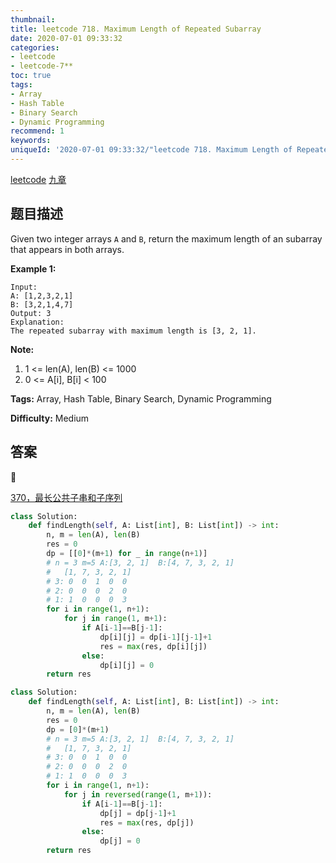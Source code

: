 ```yaml
---
thumbnail:
title: leetcode 718. Maximum Length of Repeated Subarray
date: 2020-07-01 09:33:32
categories:
- leetcode
- leetcode-7**
toc: true
tags:
- Array
- Hash Table
- Binary Search
- Dynamic Programming
recommend: 1
keywords:
uniqueId: '2020-07-01 09:33:32/"leetcode 718. Maximum Length of Repeated Subarray".html'
---
```


<a href="https://leetcode.com/problems/maximum-length-of-repeated-subarray/">leetcode</a>
<a href="https://www.jiuzhang.com/solution/maximum-length-of-repeated-subarray/">九章</a>
## 题目描述
Given two integer arrays `A` and `B`, return the maximum length of an subarray
that appears in both arrays.

**Example 1:**
        
    Input:
    A: [1,2,3,2,1]
    B: [3,2,1,4,7]
    Output: 3
    Explanation: 
    The repeated subarray with maximum length is [3, 2, 1].




**Note:**

  1. 1 <= len(A), len(B) <= 1000
  2. 0 <= A[i], B[i] < 100




**Tags:** Array, Hash Table, Binary Search, Dynamic Programming

**Difficulty:** Medium

## 答案
<!--more-->

[370，最长公共子串和子序列](https://mp.weixin.qq.com/s/XJyujBI5nofVE9CUbStemA)



```Python
class Solution:
    def findLength(self, A: List[int], B: List[int]) -> int:
        n, m = len(A), len(B)
        res = 0
        dp = [[0]*(m+1) for _ in range(n+1)]
        # n = 3 m=5 A:[3, 2, 1]  B:[4, 7, 3, 2, 1]
        #   [1, 7, 3, 2, 1]
        # 3: 0  0  1  0  0
        # 2: 0  0  0  2  0
        # 1: 1  0  0  0  3
        for i in range(1, n+1):
            for j in range(1, m+1):
                if A[i-1]==B[j-1]:
                    dp[i][j] = dp[i-1][j-1]+1
                    res = max(res, dp[i][j])
                else:
                    dp[i][j] = 0
        return res

```



```python
class Solution:
    def findLength(self, A: List[int], B: List[int]) -> int:
        n, m = len(A), len(B)
        res = 0
        dp = [0]*(m+1)
        # n = 3 m=5 A:[3, 2, 1]  B:[4, 7, 3, 2, 1]
        #   [1, 7, 3, 2, 1]
        # 3: 0  0  1  0  0
        # 2: 0  0  0  2  0
        # 1: 1  0  0  0  3
        for i in range(1, n+1):
            for j in reversed(range(1, m+1)):
                if A[i-1]==B[j-1]:
                    dp[j] = dp[j-1]+1
                    res = max(res, dp[j])
                else:
                    dp[j] = 0
        return res
```

